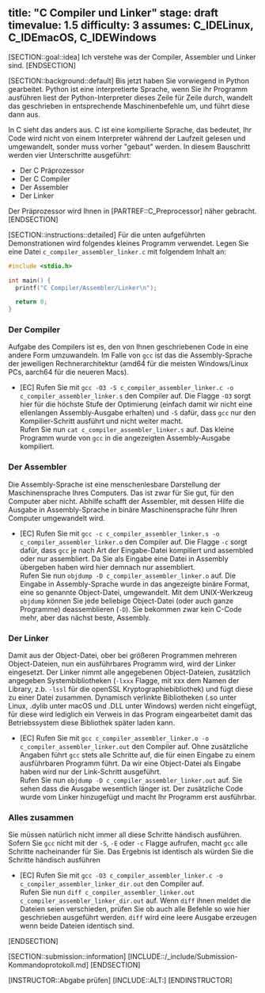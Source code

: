 title: "C Compiler und Linker"
stage: draft
timevalue: 1.5
difficulty: 3
assumes: C_IDELinux, C_IDEmacOS, C_IDEWindows
---
[SECTION::goal::idea]
Ich verstehe was der Compiler, Assembler und Linker sind.
[ENDSECTION]

[SECTION::background::default]
Bis jetzt haben Sie vorwiegend in Python gearbeitet.
Python ist eine interpretierte Sprache, wenn Sie ihr Programm ausführen liest
der Python-Interpreter dieses Zeile für Zeile durch, wandelt das geschrieben
in entsprechende Maschinenbefehle um, und führt diese dann aus.

In C sieht das anders aus.
C ist eine kompilierte Sprache, das bedeutet, Ihr Code wird nicht von einem
Interpreter während der Laufzeit gelesen und umgewandelt, sonder muss vorher
"gebaut" werden.
In diesem Bauschritt werden vier Unterschritte ausgeführt:

- Der C Präprozessor
- Der C Compiler
- Der Assembler
- Der Linker

Der Präprozessor wird Ihnen in [PARTREF::C_Preprocessor] näher gebracht.
[ENDSECTION]

[SECTION::instructions::detailed]
Für die unten aufgeführten Demonstrationen wird folgendes kleines Programm
verwendet.
Legen Sie eine Datei `c_compiler_assembler_linker.c` mit folgendem Inhalt an:
```c
#include <stdio.h>

int main() {
  printf("C Compiler/Assembler/Linker\n");

  return 0;
}
```

### Der Compiler

Aufgabe des Compilers ist es, den von Ihnen geschriebenen Code in eine
andere Form umzuwandeln.
Im Falle von `gcc` ist das die Assembly-Sprache der jeweiligen
Rechnerarchitektur (amd64 für die meisten Windows/Linux PCs, aarch64 für die
neueren Macs).

- [EC] Rufen Sie mit
  `gcc -O3 -S c_compiler_assembler_linker.c -o c_compiler_assembler_linker.s`
  den Compiler auf.
  Die Flagge `-O3` sorgt hier für die höchste Stufe der Optimierung (einfach
  damit wir nicht eine ellenlangen Assembly-Ausgabe erhalten) und `-S` dafür,
  dass `gcc` nur den Kompilier-Schritt ausführt und nicht weiter macht.  
  Rufen Sie nun `cat c_compiler_assembler_linker.s` auf.
  Das kleine Programm wurde von `gcc` in die angezeigten Assembly-Ausgabe
  kompiliert.

### Der Assembler

Die Assembly-Sprache ist eine menschenlesbare Darstellung der Maschinensprache
Ihres Computers.
Das ist zwar für Sie gut, für den Computer aber nicht.
Abhilfe schafft der Assembler, mit dessen Hilfe die Ausgabe in Assembly-Sprache
in binäre Maschinensprache führ Ihren Computer umgewandelt wird.

- [EC] Rufen Sie mit
  `gcc -c c_compiler_assembler_linker.s -o c_compiler_assembler_linker.o`
  den Compiler auf.
  Die Flagge `-c` sorgt dafür, dass `gcc` je nach Art der Eingabe-Datei
  kompiliert und assembled oder nur assembliert.
  Da Sie als Eingabe eine Datei in Assembly übergeben haben wird hier demnach
  nur assembliert.  
  Rufen Sie nun `objdump -D c_compiler_assembler_linker.o` auf.
  Die Eingabe in Assembly-Sprache wurde in das angezeigte binäre Format, eine
  so genannte Object-Datei, umgewandelt. Mit dem UNIX-Werkzeug `objdump` können
  Sie jede beliebige Object-Datei (oder auch ganze Programme) deassemblieren
  (`-D`).
  Sie bekommen zwar kein C-Code mehr, aber das nächst beste, Assembly.

### Der Linker

Damit aus der Object-Datei, ober bei größeren Programmen mehreren
Object-Dateien, nun ein ausführbares Programm wird, wird der Linker eingesetzt.
Der Linker nimmt alle angegebenen Object-Dateien, zusätzlich angegeben
Systembibliotheken (`-lxxx` Flagge, mit xxx dem Namen der Library, z.b.
`-lssl` für die openSSL Kryptographiebibliothek) und fügt diese
zu einer Datei zusammen.
Dynamisch verlinkte Bibliotheken (.so unter Linux, .dylib unter macOS und .DLL
unter Windows) werden nicht eingefügt, für diese wird lediglich ein Verweis in
das Program eingearbeitet damit das Betriebssystem diese Bibliothek später
laden kann.

- [EC] Rufen Sie mit
  `gcc c_compiler_assembler_linker.o -o c_compiler_assembler_linker.out`
  den Compiler auf.
  Ohne zusätzliche Angaben führt `gcc` stets alle Schritte auf, die für einen
  Eingabe zu einem ausführbaren Programm führt.
  Da wir eine Object-Datei als Eingabe haben wird nur der Link-Schritt
  ausgeführt.  
  Rufen Sie nun `objdump -D c_compiler_assembler_linker.out` auf.
  Sie sehen dass die Ausgabe wesentlich länger ist.
  Der zusätzliche Code wurde vom Linker hinzugefügt und macht Ihr Programm erst
  ausführbar.

### Alles zusammen

Sie müssen natürlich nicht immer all diese Schritte händisch ausführen.
Sofern Sie `gcc` nicht mit der `-S`, `-E` oder `-c` Flagge aufrufen, macht
`gcc` alle Schritte nacheinander für Sie.
Das Ergebnis ist identisch als würden Sie die Schritte händisch ausführen

- [EC] Rufen Sie mit
  `gcc -O3 c_compiler_assembler_linker.c -o c_compiler_assembler_linker_dir.out`
  den Compiler auf.  
  Rufen Sie nun
  `diff c_compiler_assembler_linker.out c_compiler_assembler_linker_dir.out`
  auf.
  Wenn `diff` ihnen meldet die Dateien seien verschieden, prüfen Sie
  ob auch alle Befehle so wie hier geschrieben ausgeführt werden.
  `diff` wird eine leere Ausgabe erzeugen wenn beide Dateien identisch sind.

[ENDSECTION]

[SECTION::submission::information]
[INCLUDE::/_include/Submission-Kommandoprotokoll.md]
[ENDSECTION]

[INSTRUCTOR::Abgabe prüfen]
[INCLUDE::ALT:]
[ENDINSTRUCTOR]
